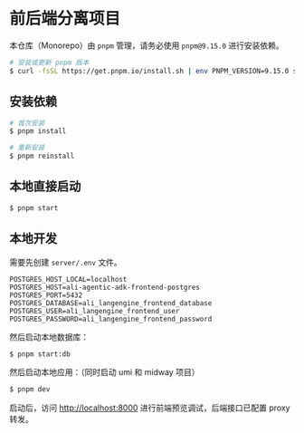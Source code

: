 # 前后端分离项目

本仓库（Monorepo）由 `pnpm` 管理，请务必使用 `pnpm@9.15.0` 进行安装依赖。

```bash
# 安装或更新 pnpm 版本
$ curl -fsSL https://get.pnpm.io/install.sh | env PNPM_VERSION=9.15.0 sh -
```

## 安装依赖

```bash
# 首次安装
$ pnpm install

# 重新安装
$ pnpm reinstall
```

## 本地直接启动

```bash
$ pnpm start
```

## 本地开发

需要先创建 `server/.env` 文件。

```
POSTGRES_HOST_LOCAL=localhost
POSTGRES_HOST=ali-agentic-adk-frontend-postgres
POSTGRES_PORT=5432
POSTGRES_DATABASE=ali_langengine_frontend_database
POSTGRES_USER=ali_langengine_frontend_user
POSTGRES_PASSWORD=ali_langengine_frontend_password
```

然后启动本地数据库：

```bash
$ pnpm start:db
```

然后启动本地应用：（同时启动 umi 和 midway 项目）

```bash
$ pnpm dev
```

启动后，访问 [http://localhost:8000](http://localhost:8000) 进行前端预览调试，后端接口已配置 proxy 转发。
